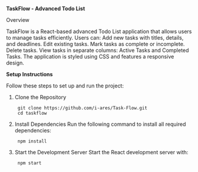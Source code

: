 **TaskFlow - Advanced Todo List**

Overview

TaskFlow is a React-based advanced Todo List application that allows users to manage tasks efficiently. Users can:
Add new tasks with titles, details, and deadlines.
Edit existing tasks.
Mark tasks as complete or incomplete.
Delete tasks.
View tasks in separate columns: Active Tasks and Completed Tasks.
The application is styled using CSS and features a responsive design.

**Setup Instructions**

Follow these steps to set up and run the project:

1. Clone the Repository

        git clone https://github.com/i-ares/Task-Flow.git
        cd taskflow

   
2. Install Dependencies
Run the following command to install all required dependencies:

        npm install

3. Start the Development Server
Start the React development server with:

        npm start

